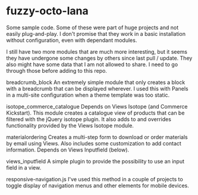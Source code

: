 fuzzy-octo-lana
===============

Some sample code.
Some of these were part of huge projects and not easily plug-and-play. I don't
promise that they work in a basic installation without configuration, even with
dependant modules.

I still have two more modules that are much more interesting, but it seems they
have undergone some changes by others since last pull / update. They also might
have some data that I am not allowed to share. I need to go through those before
adding to this repo.

breadcrumb_block
  An extremely simple module that only creates a block with a breadcrumb that
  can be displayed wherever. I used this with Panels in a multi-site configuration
  when a theme template was too static.

isotope_commerce_catalogue
  Depends on Views Isotope (and Commerce Kickstart). This module creates a
  catalogue view of products that can be filtered with the jQuery isotope
  plugin. It also adds to and overrides functionality provided by the
  Views Isotope module.

materialordering
  Creates a multi-step form to download or order materials by email using Views.
  Also includes some customization to add contact information.
  Depends on Views Inputfield (below).

views_inputfield
  A simple plugin to provide the possibility to use an input field in a view.

responsive-navigation.js
  I've used this method in a couple of projects to toggle display of navigation
  menus and other elements for mobile devices.



